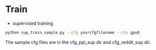 # Train

- supervised training
```bash
python sup_train_sample.py --cfg yourcfgfilename --ctx gpu0
```

The sample cfg files are in the cfg_ppi_sup dir and cfg_reddit_sup dir.